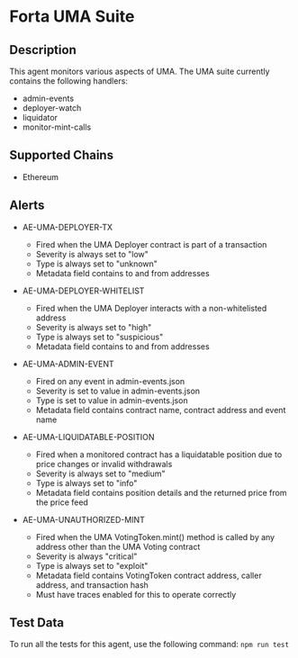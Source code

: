 # Forta UMA Suite

## Description

This agent monitors various aspects of UMA. The UMA suite currently contains
the following handlers:

- admin-events
- deployer-watch
- liquidator
- monitor-mint-calls

## Supported Chains

- Ethereum


## Alerts

- AE-UMA-DEPLOYER-TX
  - Fired when the UMA Deployer contract is part of a transaction
  - Severity is always set to "low"
  - Type is always set to "unknown"
  - Metadata field contains to and from addresses

- AE-UMA-DEPLOYER-WHITELIST
  - Fired when the UMA Deployer interacts with a non-whitelisted address
  - Severity is always set to "high"
  - Type is always set to "suspicious"
  - Metadata field contains to and from addresses

- AE-UMA-ADMIN-EVENT
  - Fired on any event in admin-events.json
  - Severity is set to value in admin-events.json
  - Type is set to value in admin-events.json
  - Metadata field contains contract name, contract address and event name

- AE-UMA-LIQUIDATABLE-POSITION
  - Fired when a monitored contract has a liquidatable position due to price changes or invalid withdrawals
  - Severity is always set to "medium"
  - Type is always set to "info"
  - Metadata field contains position details and the returned price from the price feed

- AE-UMA-UNAUTHORIZED-MINT
  - Fired when the UMA VotingToken.mint() method is called by any address other than the UMA Voting contract
  - Severity is always "critical"
  - Type is always set to "exploit"
  - Metadata field contains VotingToken contract address, caller address, and transaction hash
  - Must have traces enabled for this to operate correctly

## Test Data

To run all the tests for this agent, use the following command: `npm run test`
